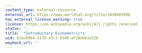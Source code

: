 ```yaml
---
content_type: external-resource
external_url: https://www.worldcat.org/title/1030403996
has_external_license_warning: true
license: https://en.wikipedia.org/wiki/All_rights_reserved
status: ''
title: '*Introductory Econometric*s'
uid: 81ec6964-5176-43c1-9399-ef28dde1e52b
wayback_url: ''
---
```

